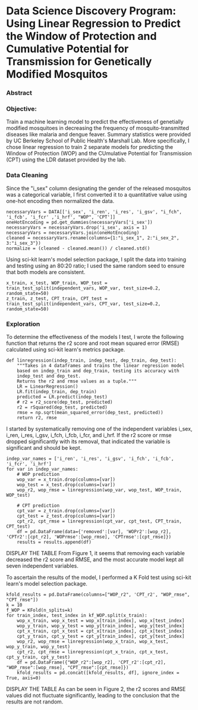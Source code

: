 # Data Science Discovery Program: Using Linear Regression to Predict the Window of Protection and Cumulative Potential for Transmission for Genetically Modified Mosquitos
### Abstract
### Objective:
Train a machine learning model to predict the effectiveness of genetially modified mosquitoes in decreasing the frequency of mosquito-transmitted diseases like malaria and dengue feaver. Summary statistics were provided by UC Berkeley School of Public Health's Marshall Lab. More specifically, I chose linear regression to train 2 separate models for predicting the Window of Protection (WOP) and the CUmulative Potential for Transmission (CPT) using the LDR dataset provided by the lab. 
### Data Cleaning 
Since the "i_sex" column designating the gender of the released mosquitos was a categorical variable, I first converted it to a quantitative value using one-hot encoding then normalized the data.
```
necessaryVars = DATA[['i_sex', 'i_ren', 'i_res', 'i_gsv', "i_fch", 'i_fcb', 'i_fcr' ,'i_hrf', "WOP", 'CPT']]
oneHotEncoding = pd.get_dummies(necessaryVars['i_sex'])
necessaryVars = necessaryVars.drop('i_sex', axis = 1)
necessaryVars = necessaryVars.join(oneHotEncoding)
cleaned = necessaryVars.rename(columns={1:"i_sex_1", 2:"i_sex_2", 3:"i_sex_3"})
normalize = (cleaned - cleaned.mean()) / cleaned.std()
```
Using sci-kit learn's model selection package, I split the data into training and testing using an 80:20 ratio; I used the same random seed to ensure that both models are consistent.
```
x_train, x_test, WOP_train, WOP_test = train_test_split(independent_vars, WOP_var, test_size=0.2, random_state=50)
z_train, z_test, CPT_train, CPT_test = train_test_split(independent_vars, CPT_var, test_size=0.2, random_state=50)
```

### Exploration 
To determine the effectiveness of the models I test, I wrote the following function that returns the r2 score and root mean squared error (RMSE) calculated using sci-kit learn's metrics package.  
```
def linregression(indep_train, indep_test, dep_train, dep_test):
    """Takes in 4 dataframes and trains the linear regression model 
    based on indep_train and dep_train, testing its accuracy with 
    indep_test and dep_test. 
    Returns the r2 and rmse values as a tuple."""
    LR = LinearRegression()
    LR.fit(indep_train, dep_train)
    predicted = LR.predict(indep_test)
    # r2 = r2_score(dep_test, predicted)
    r2 = rSquared(dep_test, predicted)
    rmse = np.sqrt(mean_squared_error(dep_test, predicted))
    return r2, rmse
```
I started by systematically removing one of the independent variables i_sex, i_ren, i_res, i_gsv, i_fch, i_fcb, i_fcr, and i_hrf. If the r2 score or rmse dropped significantly with its removal, that indicated the variable is significant and should be kept. 

```
indep_var_names = ['i_ren', 'i_res', 'i_gsv', 'i_fch', 'i_fcb', 'i_fcr', 'i_hrf']
for var in indep_var_names:
    # WOP prediction
    wop_var = x_train.drop(columns=[var])
    wop_test = x_test.drop(columns=[var])
    wop_r2, wop_rmse = linregression(wop_var, wop_test, WOP_train, WOP_test)

    # CPT prediction 
    cpt_var = z_train.drop(columns=[var])
    cpt_test = z_test.drop(columns=[var])
    cpt_r2, cpt_rmse = linregression(cpt_var, cpt_test, CPT_train, CPT_test)
    df = pd.DataFrame(data={'removed':[var], 'WOPr2':[wop_r2], 'CPTr2':[cpt_r2], 'WOPrmse':[wop_rmse], 'CPTrmse':[cpt_rmse]})
    results = results.append(df)
```

DISPLAY THE TABLE
From Figure 1, it seems that removing each variable decreased the r2 score and RMSE, and the most accurate model kept all seven independent variables.


To ascertain the results of the model, I performed a K Fold test using sci-kit learn's model selection package. 
```
kfold_results = pd.DataFrame(columns=["WOP_r2", 'CPT_r2', "WOP_rmse", "CPT_rmse"])
k = 10
f_WOP = KFold(n_splits=k)
for train_index, test_index in kf_WOP.split(x_train):
    wop_x_train, wop_x_test = wop_x[train_index], wop_x[test_index]
    wop_y_train, wop_y_test = wop_y[train_index], wop_y[test_index]
    cpt_x_train, cpt_x_test = cpt_x[train_index], cpt_x[test_index]
    cpt_y_train, cpt_y_test = cpt_y[train_index], cpt_y[test_index]
    wop_r2, wop_rmse = linregression(wop_x_train, wop_x_test, wop_y_train, wop_y_test)
    cpt_r2, cpt_rmse = linregression(cpt_x_train, cpt_x_test, cpt_y_train, cpt_y_test)
    df = pd.DataFrame({"WOP_r2":[wop_r2], 'CPT_r2':[cpt_r2], "WOP_rmse":[wop_rmse], "CPT_rmse":[cpt_rmse]})
    kfold_results = pd.concat([kfold_results, df], ignore_index = True, axis=0)
```
DISPLAY THE TABLE
As can be seen in Figure 2, the r2 scores and RMSE values did not fluctuate significantly, leading to the conclusion that the results are not random. 